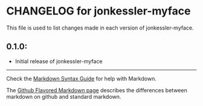 # CHANGELOG for jonkessler-myface

This file is used to list changes made in each version of jonkessler-myface.

## 0.1.0:

* Initial release of jonkessler-myface

- - -
Check the [Markdown Syntax Guide](http://daringfireball.net/projects/markdown/syntax) for help with Markdown.

The [Github Flavored Markdown page](http://github.github.com/github-flavored-markdown/) describes the differences between markdown on github and standard markdown.
